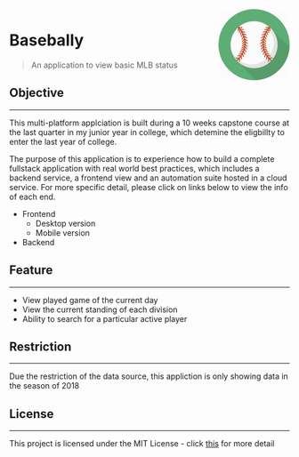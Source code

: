 <img src="icon.png" height="128" align="right" />

# Basebally
> An application to view basic MLB status 

## Objective
---
This multi-platform applciation is built during a 10 weeks capstone course at the last quarter in my junior year in college, which detemine the eligbillty to enter the last year of college.

The purpose of this application is to experience how to build a complete fullstack application with real world best practices, which includes a backend service, a frontend view and an automation suite hosted in a cloud service.
For more specific detail, please click on links below to view the info of each end.

- Frontend
  - Desktop version
  - Mobile version
- Backend

## Feature
---
- View played game of the current day 
- View the current standing of each division
- Ability to search for a particular active player

## Restriction 
---
Due the restriction of the data source, this appliction is only showing data in the season of 2018

## License
---
This project is licensed under the MIT License - click [this](LICENSE.md) for more detail

